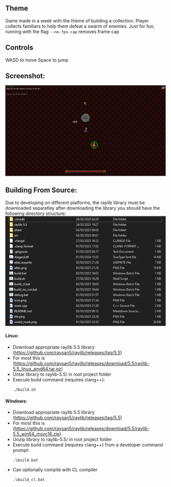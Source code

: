 ## Theme
Game made in a week with the theme of building a collection.
Player collects familiars to help them defeat a swarm of enemies.
Just for fun, running with the flag `--no-fps-cap` removes frame cap

## Controls
WASD to move
Space to jump

## Screenshot:
![Demo](./share/Demo.png)

## Building From Source:
Due to developing on different platforms, the raylib library must be downloaded separatley
after downloading the library you should have the following directory structure:
![Downloaded library](./share/Project_Folder.png)
#### Linux:
 - Download appropriate raylib 5.5 library (https://github.com/raysan5/raylib/releases/tag/5.5)
 - For most this is (https://github.com/raysan5/raylib/releases/download/5.5/raylib-5.5_linux_amd64.tar.gz)
 - Untar library to raylib-5.5/ in root project folder
 - Execute build command (requires clang++):
    ```command
    ./build.sh
    ```

#### Windows:
 - Download appropriate raylib 5.5 library (https://github.com/raysan5/raylib/releases/tag/5.5)
 - For most this is (https://github.com/raysan5/raylib/releases/download/5.5/raylib-5.5_win64_msvc16.zip)
 - Unzip library to raylib-5.5/ in root project folder
 - Execute build command (requires clang++) from a developer command prompt:
    ```command
    .\build.bat
    ```
 - Can optionally compile with CL compiler
    ```command
    .\build_cl.bat
    ```

